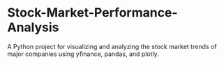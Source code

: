 # Stock-Market-Performance-Analysis
A Python project for visualizing and analyzing the stock market trends of major companies using yfinance, pandas, and plotly.

